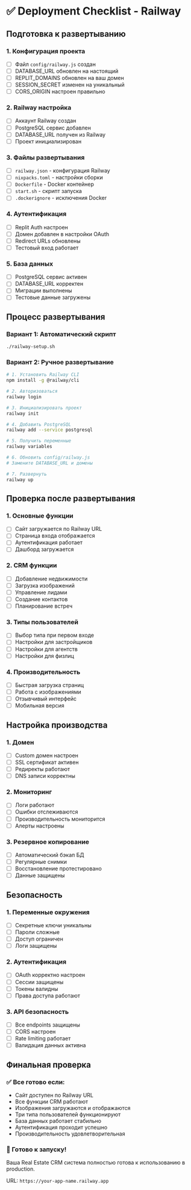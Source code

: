 # ✅ Deployment Checklist - Railway

## Подготовка к развертыванию

### 1. Конфигурация проекта
- [ ] Файл `config/railway.js` создан
- [ ] DATABASE_URL обновлен на настоящий
- [ ] REPLIT_DOMAINS обновлен на ваш домен
- [ ] SESSION_SECRET изменен на уникальный
- [ ] CORS_ORIGIN настроен правильно

### 2. Railway настройка
- [ ] Аккаунт Railway создан
- [ ] PostgreSQL сервис добавлен
- [ ] DATABASE_URL получен из Railway
- [ ] Проект инициализирован

### 3. Файлы развертывания
- [ ] `railway.json` - конфигурация Railway
- [ ] `nixpacks.toml` - настройки сборки
- [ ] `Dockerfile` - Docker контейнер
- [ ] `start.sh` - скрипт запуска
- [ ] `.dockerignore` - исключения Docker

### 4. Аутентификация
- [ ] Replit Auth настроен
- [ ] Домен добавлен в настройки OAuth
- [ ] Redirect URLs обновлены
- [ ] Тестовый вход работает

### 5. База данных
- [ ] PostgreSQL сервис активен
- [ ] DATABASE_URL корректен
- [ ] Миграции выполнены
- [ ] Тестовые данные загружены

## Процесс развертывания

### Вариант 1: Автоматический скрипт
```bash
./railway-setup.sh
```

### Вариант 2: Ручное развертывание
```bash
# 1. Установить Railway CLI
npm install -g @railway/cli

# 2. Авторизоваться
railway login

# 3. Инициализировать проект
railway init

# 4. Добавить PostgreSQL
railway add --service postgresql

# 5. Получить переменные
railway variables

# 6. Обновить config/railway.js
# Замените DATABASE_URL и домены

# 7. Развернуть
railway up
```

## Проверка после развертывания

### 1. Основные функции
- [ ] Сайт загружается по Railway URL
- [ ] Страница входа отображается
- [ ] Аутентификация работает
- [ ] Дашборд загружается

### 2. CRM функции
- [ ] Добавление недвижимости
- [ ] Загрузка изображений
- [ ] Управление лидами
- [ ] Создание контактов
- [ ] Планирование встреч

### 3. Типы пользователей
- [ ] Выбор типа при первом входе
- [ ] Настройки для застройщиков
- [ ] Настройки для агентств
- [ ] Настройки для физлиц

### 4. Производительность
- [ ] Быстрая загрузка страниц
- [ ] Работа с изображениями
- [ ] Отзывчивый интерфейс
- [ ] Мобильная версия

## Настройка производства

### 1. Домен
- [ ] Custom домен настроен
- [ ] SSL сертификат активен
- [ ] Редиректы работают
- [ ] DNS записи корректны

### 2. Мониторинг
- [ ] Логи работают
- [ ] Ошибки отслеживаются
- [ ] Производительность мониторится
- [ ] Алерты настроены

### 3. Резервное копирование
- [ ] Автоматический бэкап БД
- [ ] Регулярные снимки
- [ ] Восстановление протестировано
- [ ] Данные защищены

## Безопасность

### 1. Переменные окружения
- [ ] Секретные ключи уникальны
- [ ] Пароли сложные
- [ ] Доступ ограничен
- [ ] Логи защищены

### 2. Аутентификация
- [ ] OAuth корректно настроен
- [ ] Сессии защищены
- [ ] Токены валидны
- [ ] Права доступа работают

### 3. API безопасность
- [ ] Все endpoints защищены
- [ ] CORS настроен
- [ ] Rate limiting работает
- [ ] Валидация данных активна

## Финальная проверка

### ✅ Все готово если:
- Сайт доступен по Railway URL
- Все функции CRM работают
- Изображения загружаются и отображаются
- Три типа пользователей функционируют
- База данных работает стабильно
- Аутентификация проходит успешно
- Производительность удовлетворительная

### 🚀 Готово к запуску!
Ваша Real Estate CRM система полностью готова к использованию в production.

URL: `https://your-app-name.railway.app`